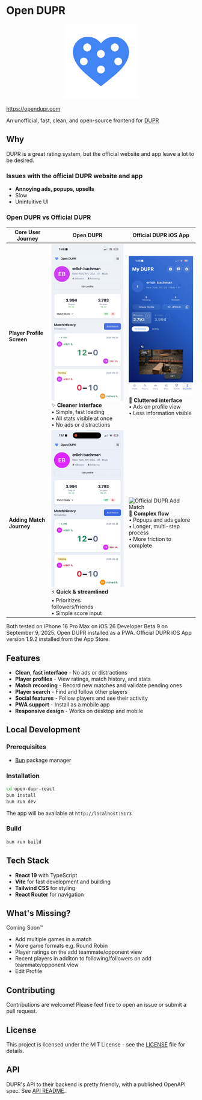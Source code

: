 # Open DUPR

<div align="center">
  <img src="open-dupr-react/public/logo.png" alt="Open DUPR Logo" width="200"/>
</div>

https://opendupr.com

An unofficial, fast, clean, and open-source frontend for [DUPR](https://dupr.com)

## Why

DUPR is a great rating system, but the official website and app leave a lot to be desired.

### Issues with the official DUPR website and app

- **Annoying ads, popups, upsells**
- Slow
- Unintuitive UI

### Open DUPR vs Official DUPR

| Core User Journey         | Open DUPR                                                                                                                                                                                               | Official DUPR iOS App                                                                                                                                                                                           |
| ------------------------- | ------------------------------------------------------------------------------------------------------------------------------------------------------------------------------------------------------- | --------------------------------------------------------------------------------------------------------------------------------------------------------------------------------------------------------------- |
| **Player Profile Screen** | <img src="docs/assets/open-dupr-profile.png" width="300" alt="Open DUPR Profile"/><br/>✨ **Cleaner interface**<br/>• Simple, fast loading<br/>• All stats visible at once<br/>• No ads or distractions | <img src="docs/assets/offical-dupr-profile.png" width="300" alt="Official DUPR Profile"/><br/>📱 **Cluttered interface**<br/>• Ads on profile view<br/>• Less information visible                               |
| **Adding Match Journey**  | <img src="docs/assets/official-dupr-add-match.gif" width="300" alt="Open DUPR Add Match"/><br/>⚡ **Quick & streamlined**<br/>• Prioritizes followers/friends<br/>• Simple score input                  | <img src="docs/assets/open-dupr-add-match.gif" width="300" alt="Official DUPR Add Match"/><br/>🐌 **Complex flow**<br/>• Popups and ads galore<br/>• Longer, multi-step process<br/>• More friction to complete |

Both tested on iPhone 16 Pro Max on iOS 26 Developer Beta 9 on September 9, 2025. Open DUPR installed as a PWA. Official DUPR iOS App version 1.9.2 installed from the App Store.

## Features

- **Clean, fast interface** - No ads or distractions
- **Player profiles** - View ratings, match history, and stats
- **Match recording** - Record new matches and validate pending ones
- **Player search** - Find and follow other players
- **Social features** - Follow players and see their activity
- **PWA support** - Install as a mobile app
- **Responsive design** - Works on desktop and mobile

## Local Development

### Prerequisites

- [Bun](https://bun.sh) package manager

### Installation

```bash
cd open-dupr-react
bun install
bun run dev
```

The app will be available at `http://localhost:5173`

### Build

```bash
bun run build
```

## Tech Stack

- **React 19** with TypeScript
- **Vite** for fast development and building
- **Tailwind CSS** for styling
- **React Router** for navigation

## What's Missing?

Coming Soon™️

- Add multiple games in a match
- More game formats e.g. Round Robin
- Player ratings on the add teammate/opponent view
- Recent players in additon to following/followers on add teammate/opponent view
- Edit Profile

## Contributing

Contributions are welcome! Please feel free to open an issue or submit a pull request.

## License

This project is licensed under the MIT License - see the [LICENSE](LICENSE) file for details.

## API

DUPR's API to their backend is pretty friendly, with a published OpenAPI spec. See [API README](./api_reference/README.md).
